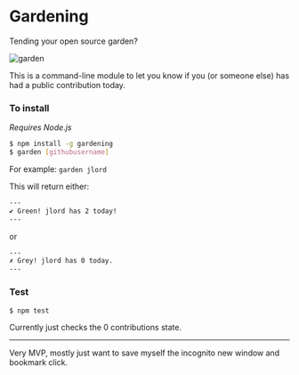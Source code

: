 # Gardening

Tending your open source garden?

![garden](http://f.cl.ly/items/3X0N0M1N0C0Y1S3Y0T3s/Screen%20Shot%202014-10-19%20at%2010.50.07%20PM.png)

This is a command-line module to let you know if you (or someone else) has had a public contribution today.

### To install

_Requires Node.js_

```Bash
$ npm install -g gardening
$ garden [githubusername]
```

For example: `garden jlord`

This will return either:

```Bash
---
✔︎ Green! jlord has 2 today!
---
```
or

```Bash
---
✗ Grey! jlord has 0 today.
---
```

### Test

```Bash
$ npm test
```

Currently just checks the 0 contributions state. 

---

Very MVP, mostly just want to save myself the incognito new window and bookmark click.

